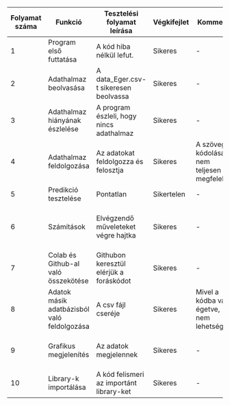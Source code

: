 | Folyamat száma  | Funkció | Tesztelési folyamat leírása | Végkifejlet | Komment | Várt eredmény| Időpont|
| ------------- | ------------- | ------------- | ------------- | ------------- | ------------- | ------------- |
| 1  | Program első futtatása | A kód  hiba nélkül lefut. | Sikeres | - | Hibamentes futás. | 2022.01.08 |
| 2  | Adathalmaz beolvasása  | A data_Eger.csv-t sikeresen beolvassa | Sikeres | - | Adatok beolvasása | 2022.01.08
| 3  | Adathalmaz hiányának észlelése | A program észleli, hogy nincs adathalmaz | Sikeres | - | A program hibára fut | 2022.01.08
| 4  | Adathalmaz feldolgozása  | Az adatokat feldolgozza és felosztja | Sikeres | A szöveg kódolása nem teljesen megfelelő | Adatok megjelenítése | 2022.01.08
| 5  | Predikció tesztelése  | Pontatlan | Sikertelen | - | Pontosabb jóslás | 2022.01.08
| 6  | Számítások  | Elvégzendő műveleteket végre hajtka | Sikeres | - | A program hibára futás nélkül végig megy a számolásokon | 2022.01.08
| 7  | Colab és Github-al való összekötése | Githubon keresztül elérjük a foráskódot | Sikeres | - | A link sikeresen átnavigál | 2022.01.09
| 8  | Adatok másik adatbázisból való feldolgozása  | A csv fájl cseréje | Sikeres | Mivel a kódba van égetve, nem lehetséges | A program hibára fut | 2022.01.09
| 9  | Grafikus megjelenítés  | Az adatok megjelennek | Sikeres | - | A grafikonon megjelennek az eredmények | 2022.01.09
| 10  | Library-k importálása | A kód felismeri az importánt library-ket | Sikeres | - | A szükséges lybrarikat beolvassa | 2022.01.09